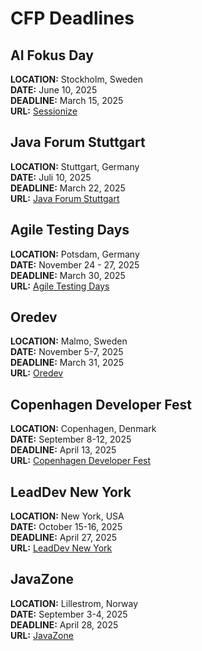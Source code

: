 # CFP Deadlines

## AI Fokus Day ##
**LOCATION:** Stockholm, Sweden  
**DATE:** June 10, 2025  
**DEADLINE:** March 15, 2025  
**URL:** [Sessionize](https://sessionize.com/ai-fokus/)

## Java Forum Stuttgart ##
**LOCATION:** Stuttgart, Germany  
**DATE:**  Juli 10, 2025  
**DEADLINE:** March 22, 2025  
**URL:**  [Java Forum Stuttgart](https://www.java-forum-stuttgart.de/call-for-papers/)

## Agile Testing Days ##
**LOCATION:** Potsdam, Germany  
**DATE:** November 24 - 27, 2025  
**DEADLINE:** March 30, 2025  
**URL:** [Agile Testing Days](https://agiletestingdays.com/call-for-papers/)  

## Oredev ##
**LOCATION:** Malmo, Sweden  
**DATE:** November 5-7, 2025  
**DEADLINE:** March 31, 2025  
**URL:** [Oredev](https://sessionize.com/oredev-2025)

## Copenhagen Developer Fest ##
**LOCATION:** Copenhagen, Denmark  
**DATE:** September 8-12, 2025  
**DEADLINE:** April 13, 2025  
**URL:** [Copenhagen Developer Fest](https://sessionize.com/ndc-copenhagen-2025)

## LeadDev New York ##
**LOCATION:** New York, USA  
**DATE:**  October 15-16, 2025  
**DEADLINE:** April 27, 2025  
**URL:**  [LeadDev New York](https://leaddev.submittable.com/submit/321832/talk-submissions-for-leaddev-new-york-2025)

## JavaZone ##
**LOCATION:** Lillestrom, Norway  
**DATE:**  September 3-4, 2025  
**DEADLINE:** April 28, 2025  
**URL:** [JavaZone](https://2025.javazone.no/en/speaker)


